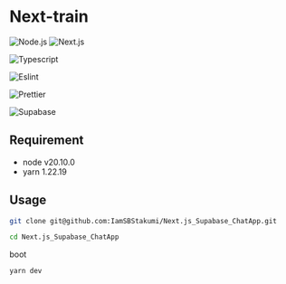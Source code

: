 # Next-train

<img src="https://img.shields.io/badge/-Node.js-339933.svg?logo=node.js&style=plastic" alt="Node.js">

<img src="https://img.shields.io/badge/-Next.js-000000.svg?logo=next.js&style=plastic" alt="Next.js">

![Typescript](https://img.shields.io/badge/-Typescript-007ACC.svg?logo=typescript&style=plastic)

![Eslint](https://img.shields.io/badge/-Eslint-339933.svg?logo=eslint&style=plastic)

![Prettier](https://img.shields.io/badge/-Prettier-F7B93E.svg?logo=prettier&style=plastic)

![Supabase](https://img.shields.io/badge/-Supabase-3FCF8E.svg?logo=supabase&style=plastic)

## Requirement

- node v20.10.0
- yarn 1.22.19

## Usage

```bash
git clone git@github.com:IamSBStakumi/Next.js_Supabase_ChatApp.git
```

```bash
cd Next.js_Supabase_ChatApp
```

boot

```bash
yarn dev
```
